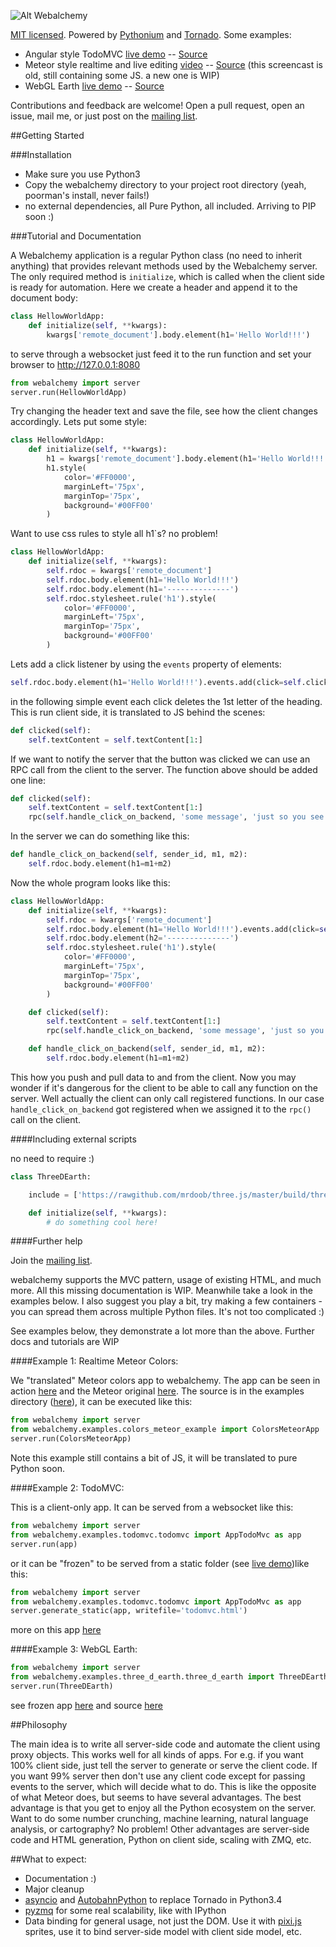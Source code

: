 ![Alt Webalchemy](https://raw2.github.com/skariel/webalchemy/master/logo.png "Webalchemy")
                   
[MIT licensed](LICENSE.txt). Powered by [Pythonium](https://github.com/pythonium/pythonium) and [Tornado](https://github.com/facebook/webalchemy.tornado). Some examples:

- Angular style TodoMVC [live demo](http://skariel.org/webalchemy/todomvc.html) -- [Source](https://github.com/skariel/webalchemy/tree/master/webalchemy/examples/todomvc)
- Meteor style realtime and live editing [video](https://vimeo.com/74150054) -- [Source](https://github.com/skariel/webalchemy/blob/master/webalchemy/examples/colors_meteor_example.py) (this screencast is old, still containing some JS. a new one is WIP)
- WebGL Earth [live demo](http://skariel.org/webalchemy/webglearth.html) -- [Source](https://github.com/skariel/webalchemy/blob/master/webalchemy/examples/three_d_earth/three_d_earth.py)

Contributions and feedback are welcome! Open a pull request, open an issue, mail me, or just post on the [mailing list](https://groups.google.com/forum/#!forum/webalchemy).

##Getting Started

###Installation

* Make sure you use Python3
* Copy the webalchemy directory to your project root directory (yeah, poorman's install, never fails!)
* no external dependencies, all Pure Python, all included. Arriving to PIP soon :)

###Tutorial and Documentation

A Webalchemy application is a regular Python class (no need to inherit anything) that provides relevant methods used by the Webalchemy server.
The only required method is `initialize`, which is called when the client side is ready for automation. Here we create a header and
append it to the document body:

```python
class HellowWorldApp:
    def initialize(self, **kwargs):
        kwargs['remote_document'].body.element(h1='Hello World!!!')
```

to serve through a websocket just feed it to the run function and set your browser to http://127.0.0.1:8080

```python
from webalchemy import server
server.run(HellowWorldApp)
```

Try changing the header text and save the file, see how the client changes accordingly. Lets put some style:

```Python
class HellowWorldApp:
    def initialize(self, **kwargs):
        h1 = kwargs['remote_document'].body.element(h1='Hello World!!!')
        h1.style(
            color='#FF0000',
            marginLeft='75px',
            marginTop='75px',
            background='#00FF00'
        )
```

Want to use css rules to style all h1`s? no problem!

```Python
class HellowWorldApp:
    def initialize(self, **kwargs):
        self.rdoc = kwargs['remote_document']
        self.rdoc.body.element(h1='Hello World!!!')
        self.rdoc.body.element(h1='--------------')
        self.rdoc.stylesheet.rule('h1').style(
            color='#FF0000',
            marginLeft='75px',
            marginTop='75px',
            background='#00FF00'
        )
```

Lets add a click listener by using the `events` property of elements:

 ```Python
self.rdoc.body.element(h1='Hello World!!!').events.add(click=self.clicked, translate=True)
 ```

in the following simple event each click deletes the 1st letter of the heading. This is run client side, it is translated to JS behind the scenes:

```Python
def clicked(self):
    self.textContent = self.textContent[1:]
```

If we want to notify the server that the button was clicked we can use an RPC call from the client to the server. The function above should be added one line:

```Python
def clicked(self):
    self.textContent = self.textContent[1:]
    rpc(self.handle_click_on_backend, 'some message', 'just so you see how to pass paramaters')
```

In the server we can do something like this:

```Python
def handle_click_on_backend(self, sender_id, m1, m2):
    self.rdoc.body.element(h1=m1+m2)
```

Now the whole program looks like this:

```Python
class HellowWorldApp:
    def initialize(self, **kwargs):
        self.rdoc = kwargs['remote_document']
        self.rdoc.body.element(h1='Hello World!!!').events.add(click=self.clicked, translate=True)
        self.rdoc.body.element(h2='--------------')
        self.rdoc.stylesheet.rule('h1').style(
            color='#FF0000',
            marginLeft='75px',
            marginTop='75px',
            background='#00FF00'
        )

    def clicked(self):
        self.textContent = self.textContent[1:]
        rpc(self.handle_click_on_backend, 'some message', 'just so you see how to pass paramaters')

    def handle_click_on_backend(self, sender_id, m1, m2):
        self.rdoc.body.element(h1=m1+m2)
```

This how you push and pull data to and from the client. Now you may wonder if it's dangerous for the client to be able to call any function on the server.
Well actually the client can only call registered functions. In our case `handle_click_on_backend` got registered when we assigned it to the `rpc()` call on the client.

####Including external scripts

no need to require :)

```Python
class ThreeDEarth:

    include = ['https://rawgithub.com/mrdoob/three.js/master/build/three.min.js']

    def initialize(self, **kwargs):
        # do something cool here!
```

####Further help

Join the [mailing list](https://groups.google.com/forum/#!forum/webalchemy).

webalchemy supports the MVC pattern, usage of existing HTML, and much more. All this missing documentation is WIP.
Meanwhile take a look in the examples below.
I also suggest you play a bit, try making a few containers - you can spread them across multiple Python files. It's not too complicated :)


See examples below, they demonstrate a lot more than the above. Further docs and tutorials are WIP

####Example 1: Realtime Meteor Colors:

We "translated" Meteor colors app to webalchemy. The app can be seen in action [here](https://vimeo.com/74150054) and the Meteor original [here](http://www.meteor.com/screencast). The source is in the examples directory ([here](https://github.com/skariel/webalchemy/blob/master/webalchemy/examples/colors_meteor_example.py)), it can be executed like this:

```python
from webalchemy import server
from webalchemy.examples.colors_meteor_example import ColorsMeteorApp
server.run(ColorsMeteorApp)
```

Note this example still contains a bit of JS, it will be translated to pure Python soon.

####Example 2: TodoMVC:

This is a client-only app. It can be served from a websocket like this:

```python
from webalchemy import server
from webalchemy.examples.todomvc.todomvc import AppTodoMvc as app
server.run(app)
```

or it can be "frozen" to be served from a static folder (see [live demo](http://skariel.org/webalchemy/todomvc.html))like this:

```Python
from webalchemy import server
from webalchemy.examples.todomvc.todomvc import AppTodoMvc as app
server.generate_static(app, writefile='todomvc.html')
```

more on this app [here](https://github.com/skariel/webalchemy/tree/master/webalchemy/examples/todomvc)

####Example 3: WebGL Earth:

```python
from webalchemy import server
from webalchemy.examples.three_d_earth.three_d_earth import ThreeDEarth
server.run(ThreeDEarth)
```

see frozen app [here](http://skariel.org/webalchemy/webglearth.html) and source [here](https://github.com/skariel/webalchemy/blob/master/webalchemy/examples/three_d_earth/three_d_earth.py)

##Philosophy

The main idea is to write all server-side code and automate the client using proxy objects. This works well for all kinds of apps. For e.g. if you want 100% client side, just tell the server to generate or serve the client code. If you want 99% server then don't use any client code except for passing events to the server, which will decide what to do.
This is like the opposite of what Meteor does, but seems to have several advantages. The best advantage is that you get to enjoy all the Python ecosystem on the server. Want to do some number crunching, machine learning, natural language analysis, or cartography? No problem! Other advantages are server-side code and HTML generation, Python on client side, scaling with ZMQ, etc.

##What to expect:

- Documentation :)
- Major cleanup
- [asyncio](http://docs.python.org/3.4/library/asyncio.html) and [AutobahnPython](http://autobahn.ws/python/) to replace Tornado in Python3.4
- [pyzmq](https://github.com/zeromq/pyzmq) for some real scalability, like with IPython
- Data binding for general usage, not just the DOM. Use it with [pixi.js](https://github.com/GoodBoyDigital/pixi.js/) sprites, use it to bind server-side model with client side model, etc.


